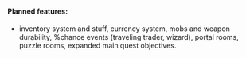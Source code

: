 #### Planned features:
- inventory system and stuff, currency system, mobs and weapon durability, %chance events (traveling trader, wizard), portal rooms, puzzle rooms, expanded main quest objectives.
